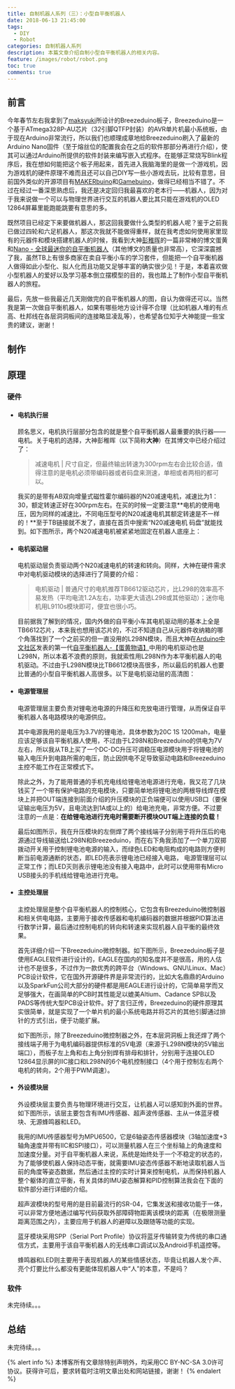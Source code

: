 ```yaml
---
title: 自制机器人系列（三）：小型自平衡机器人
date: 2018-06-13 21:45:00
tags:
  - DIY
  - Robot
categories: 自制机器人系列
description: 本篇文章介绍自制小型自平衡机器人的相关内容。
feature: /images/robot/robot.png
toc: true
comments: true
---
```


## 前言

今年春节左右我拿到了[maksyuki](https://github.com/maksyuki)所设计的Breezeduino板子，Breezeduino是一个基于ATmega328P-AU芯片（32引脚QTFP封装）的AVR单片机最小系统板，由于现在Arduino非常流行，所以我们也顺理成章地给Breezeduino刷入了最新的Arduino Nano固件（至于熔丝位的配置我会在之后的软件那部分再进行介绍），使其可以通过Arduino所提供的软件封装来编写嵌入式程序。在能够正常烧写Blink程序后，我在想如何能把这个板子用起来，首先进入我脑海里的是做一个游戏机，因为游戏机的硬件原理不难而且还可以自己DIY写一些小游戏去玩，比较有意思，目前国外类似的开源项目有[MAKERbuino](https://www.makerbuino.com/)和[Gamebuino](https://gamebuino.com/)，做得已经相当不错了。不过在经过一番深思熟虑后，我还是决定回归我最喜欢的老本行——机器人，因为对于我来说做一个可以与物理世界进行交互的机器人要比其只能在游戏机的OLED 12864屏幕里能跑能跳要有意思的多。

<!--more-->

既然项目已经定下来要做机器人，那这回我要做什么类型的机器人呢？鉴于之前我已做过四轮和六足机器人，那这次我就不能做得重样，就在我考虑如何使用家里现有的元器件和模块搭建机器人的时候，我看到大神[彭稚晖](http://www.pengzhihui.xyz/about/)的一篇非常棒的博文蛋黄和[Nano - 全球最迷你的自平衡机器人](http://www.pengzhihui.xyz/2015/12/09/nano/)（其他博文的质量也非常高），它深深震撼了我，虽然TB上有很多商家在卖自平衡小车的学习套件，但能把一个自平衡机器人做得如此小型化、拟人化而且功能又足够丰富的确实很少见！于是，本着喜欢做小型机器人的爱好以及学习基本倒立摆模型的目的，我也踏上了制作小型自平衡机器人的旅程。

最后，先放一些我最近几天刚做完的自平衡机器人的图，自认为做得还可以。当然我是第一次做自平衡机器人，如果有哪些地方设计得不合理（比如机器人堆的有点高、杜邦线在各层洞洞板间的连接略显凌乱等），也希望各位知乎大神能提一些宝贵的建议，谢谢！

## 制作

## 原理

### 硬件

- #### 电机执行层

  顾名思义，电机执行层部分包含的就是整个自平衡机器人最重要的执行器——电机。关于电机的选择，大神彭稚晖（以下简称**大神**）在其博文中已经介绍过了：

  > 减速电机 | 尺寸自定，但最终输出转速为300rpm左右会比较合适，值得注意的是电机必须带编码器或者码盘来测速，单相或者两相的都可以。

  我买的是带有AB双向增量式磁性霍尔编码器的N20减速电机，减速比为1：30，额定转速正好在300rpm左右。在买的时候一定要注意**电机的使用电压，因为同样的减速比，不同电压型号的N20减速电机其额定转速是不一样的！**至于TB链接就不发了，直接在首页中搜索“N20减速电机 码盘”就能找到。如下图所示，两个N20减速电机被紧紧地固定在机器人底座上：

- #### 电机驱动层

  电机驱动层负责驱动两个N20减速电机的转速和转向。同样，大神在硬件需求中对电机驱动模块的选择进行了简要的介绍：

  > 电机驱动 | 普通尺寸的电机推荐TB6612驱动芯片，比L298的效率高不易发热（平均电流1.2A左右，功率更大请选L298或其他驱动）；迷你电机用L9110s模块即可，便宜也很小巧。

  目前据我了解到的情况，国内外做的自平衡小车其电机驱动用的基本上全是TB6612芯片，本来我也想用该芯片的，不过不知道自己从元器件收纳箱的哪个角落找到了一个之前买的但一直没用的L298N模块，而且大神在[Arduino中文社区](https://www.arduino.cn/)发表的第一代[自平衡机器人-【蛋黄物语】](https://www.arduino.cn/thread-6246-1-1.html)中用的电机驱动也是L298N，所以本着不浪费的原则，我就索性用L298N作为本平衡机器人的电机驱动。不过由于L298N模块比TB6612模块高很多，所以最后的机器人也要比普通的小型自平衡机器人高很多。以下是电机驱动层的高清图：

- #### 电源管理层

  电源管理层主要负责对锂电池电源的升降压和充放电进行管理，从而保证自平衡机器人各电路模块的电源供应。

  其中电源我用的是电压为3.7V的锂电池，具体参数为20C 1S 1200mah，电量应该足够该自平衡机器人使用，不过由于L298N和Breezeduino的供电为7V左右，所以我从TB上买了一个DC-DC升压可调稳压电源模块用于将锂电池的输入电压升到电路所需的电压，防止因供电不足导致驱动电路和Breezeduino主控不能工作在正常模式下。

  除此之外，为了能用普通的手机充电线给锂电池电源进行充电，我又花了几块钱买了一个带有保护电路的充电模块，只要简单地将锂电池的两根导线焊在模块上并把OUT端连接到前面介绍的升压模块的正负端便可以使用USB口（要保证输出电压为5V，且电流达到1A或以上的）给电池充电，非常方便。不过要注意的一点是：**在给锂电池进行充电时需要断开模块OUT端上连接的负载！**

  最后如图所示，我在升压模块的左侧焊了两个接线端子分别用于将升压后的电源通过导线输送给L298N和Breezeduino，而在右下角我添加了一个单刀双掷拨动开关用于控制锂电池电源的输入，而绿色LED和电阻构成的电路则方便判断当前电源通断的状态，即LED亮表示锂电池已经接入电路， 电源管理层可以正常工作；而LED灭则表示锂电池没有接入电路中，此时可以使用带有Micro USB接头的手机线给锂电池进行充电。

- #### 主控处理层

  主控处理层是整个自平衡机器人的控制核心，它包含有Breezeduino微控制器和相关供电电路，主要用于接收传感器和电机编码器的数据并根据PID算法进行数学计算，最后通过控制电机的转向和转速来实现机器人自平衡的最终效果。

  首先详细介绍一下Breezeduino微控制器。如下图所示，Breezeduino板子是使用EAGLE软件进行设计的，EAGLE在国内的知名度并不是很高，用的人估计也不是很多，不过作为一款优秀的跨平台（Windows、GNU\Linux、Mac）PCB设计软件，它在国外开源硬件界是非常流行的，比如大名鼎鼎的Arduino以及SparkFun公司大部分的硬件都是用EAGLE进行设计的，它简单易学而又足够强大，在画简单的PCB时其性能足以媲美Altium、Cadance SPB以及PADS等传统大型PCB设计软件。好了言归正传，Breezeduino的硬件原理其实很简单，就是实现了一个单片机的最小系统电路并将芯片的其他引脚通过排针的方式引出，便于功能扩展。

  如下图所示，除了Breezeduino微控制器之外，在本层洞洞板上我还焊了两个接线端子用于为电机编码器提供标准的5V电源（来源于L298N模块的5V输出端口），而板子左上角和右上角分别焊有排母和排针，分别用于连接OLED 12864显示屏的IIC接口和L298N的6个电机控制接口（4个用于控制左右两个电机的转向，2个用于PWM调速）。

- #### 外设模块层

  外设模块层主要负责与物理环境进行交互，让机器人可以感知到外面的世界。如下图所示，该层主要包含有IMU传感器、超声波传感器、主从一体蓝牙模块、无源蜂鸣器和LED。

  我用的IMU传感器型号为MPU6500，它是6轴姿态传感器模块（3轴加速度+3轴角速度并带有IIC和SPI接口），可以测量机器人在三个坐标轴上的角速度和加速度分量。对于自平衡机器人来说，系统是始终处于一个不稳定的状态的，为了能够使机器人保持动态平衡，就需要IMU姿态传感器不断地读取机器人当前的角度等姿态数据，然后通过主控的实时计算来控制电机，从而保持机器人整个躯体的直立平衡，有关具体的IMU姿态解算和PID控制算法我会在下面的软件部分进行详细的介绍。

  超声波模块的型号用的是目前最流行的SR-04，它集发送和接收功能于一体，可以非常方便地通过编写代码获取外部障碍物距离该模块的距离（在极限测量距离范围之内），主要应用于机器人的避障以及跟随等功能的实现。

  蓝牙模块采用SPP（Serial Port Profile）协议将蓝牙传输转变为传统的串口通信方式，主要用于该自平衡机器人的无线串口调试以及Android手机遥控等。

  蜂鸣器和LED则主要用于表现机器人的某些情感状态，毕竟让机器人发个声、亮个灯要比什么都没有更能体现机器人中“人”的本意，不是吗？

### 软件

未完待续。。。


## 总结

未完待续。。。

{% alert info %}
本博客所有文章除特别声明外，均采用CC BY-NC-SA 3.0许可协议。获得许可后，要求转载时注明文章出处和网站链接，谢谢！
{% endalert %}
